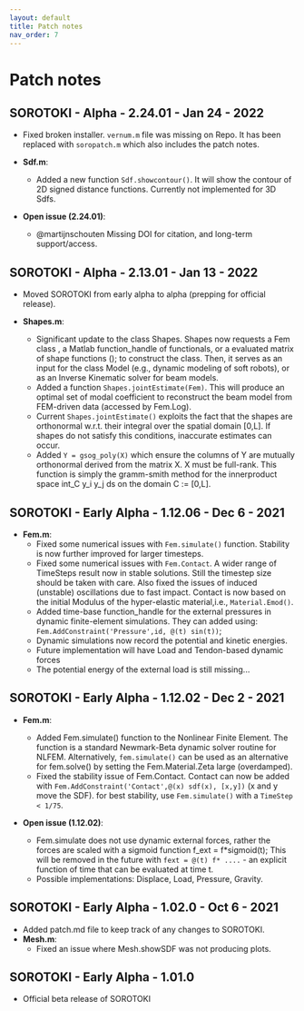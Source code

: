 ```yaml
---
layout: default
title: Patch notes
nav_order: 7
---
```


# Patch notes

## SOROTOKI - Alpha - 2.24.01 - Jan 24 - 2022
- Fixed broken installer. `vernum.m` file was missing on Repo. It has been
  replaced with `soropatch.m` which also includes the patch notes.

- **Sdf.m**:
  - Added a new function `Sdf.showcontour()`. It will show the contour of 2D
  signed distance functions. Currently not implemented for 3D Sdfs.

- **Open issue (2.24.01)**:    
  - @martijnschouten Missing DOI for citation, and long-term support/access.

## SOROTOKI - Alpha - 2.13.01 - Jan 13 - 2022
- Moved SOROTOKI from early alpha to alpha (prepping for official release).

- **Shapes.m**:
  - Significant update to the class Shapes. Shapes now requests a Fem class
  , a Matlab function_handle of functionals, or a evaluated matrix of
  shape functions (); to construct the class. Then, it serves as an input
  for the class Model (e.g., dynamic modeling of soft robots), or as an
  Inverse Kinematic solver for beam models.
  - Added a function `Shapes.jointEstimate(Fem)`. This will produce an
  optimal set of modal coefficient to reconstruct the beam model from
  FEM-driven data (accessed by Fem.Log).
  - Current `Shapes.jointEstimate()` exploits the fact that the shapes are
  orthonormal w.r.t. their integral over the spatial domain [0,L]. If shapes do not satisfy this conditions, inaccurate estimates can occur.
  - Added `Y = gsog_poly(X)` which ensure the columns of Y are mutually
  orthonormal derived from the matrix X. X must be full-rank. This
  function is simply the gramm-smith method for the innerproduct space
  int_C y_i y_j ds on the domain C := [0,L].

## SOROTOKI - Early Alpha - 1.12.06 - Dec 6 - 2021
- **Fem.m**:
  - Fixed some numerical issues with `Fem.simulate()` function. Stability is
  now further improved for larger timesteps.
  - Fixed some numerical issues with `Fem.Contact`. A wider range of
  TimeSteps result now in stable solutions. Still the timestep size
  should be taken with care. Also fixed the issues of induced
  (unstable) oscillations due to fast impact. Contact is now based on the
  initial Modulus of the hyper-elastic material,i.e., `Material.Emod()`.
  - Added time-base function_handle for the external pressures in dynamic
  finite-element simulations. They can added using:
   `Fem.AddConstraint('Pressure',id, @(t) sin(t))`;
  - Dynamic simulations now record the potential and kinetic energies.
  - Future implementation will have Load and Tendon-based dynamic forces
  - The potential energy of the external load is still missing...

## SOROTOKI - Early Alpha - 1.12.02 - Dec 2 - 2021
- **Fem.m**:
  - Added Fem.simulate() function to the Nonlinear Finite Element. The
  function is a standard Newmark-Beta dynamic solver routine for NLFEM.
  Alternatively, `fem.simulate()` can be used as an alternative for
  fem.solve() by setting the Fem.Material.Zeta large (overdamped).
  - Fixed the stability issue of Fem.Contact. Contact can now be added with
  `Fem.AddConstraint('Contact',@(x) sdf(x), [x,y])` (x and y move the SDF).
  for best stability, use `Fem.simulate()` with a `TimeStep < 1/75`.

- **Open issue (1.12.02)**:
  - Fem.simulate does not use dynamic external forces, rather
  the forces are scaled with a sigmoid function f_ext = f*sigmoid(t);
  This will be removed in the future with `fext = @(t) f* ....` - an
  explicit function of time that can be evaluated at time t.
  - Possible implementations: Displace, Load, Pressure, Gravity.


## SOROTOKI - Early Alpha - 1.02.0 - Oct 6 - 2021
- Added patch.md file to keep track of any changes to SOROTOKI.
- **Mesh.m**:
    - Fixed an issue where Mesh.showSDF was not producing plots.

## SOROTOKI - Early Alpha - 1.01.0
- Official beta release of SOROTOKI
